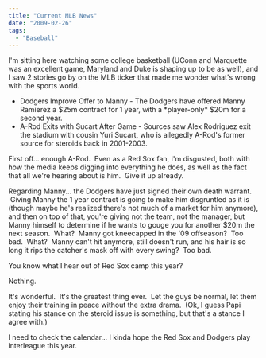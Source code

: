 ```yaml
---
title: "Current MLB News"
date: "2009-02-26"
tags:
  - "Baseball"
---
```


I'm sitting here watching some college basketball (UConn and Marquette was an excellent game, Maryland and Duke is shaping up to be as well), and I saw 2 stories go by on the MLB ticker that made me wonder what's wrong with the sports world.

- Dodgers Improve Offer to Manny - The Dodgers have offered Manny Ramierez a $25m contract for 1 year, with a \*player-only\* $20m for a second year.
- A-Rod Exits with Sucart After Game - Sources saw Alex Rodriguez exit the stadium with cousin Yuri Sucart, who is allegedly A-Rod's former source for steroids back in 2001-2003.

First off... enough A-Rod.  Even as a Red Sox fan, I'm disgusted, both with how the media keeps digging into everything he does, as well as the fact that all we're hearing about is him.  Give it up already.

Regarding Manny... the Dodgers have just signed their own death warrant.  Giving Manny the 1 year contract is going to make him disgruntled as it is (though maybe he's realized there's not much of a market for him anymore), and then on top of that, you're giving not the team, not the manager, but Manny himself to determine if he wants to gouge you for another $20m the next season.  What?  Manny got kneecapped in the '09 offseason?  Too bad.  What?  Manny can't hit anymore, still doesn't run, and his hair is so long it rips the catcher's mask off with every swing?  Too bad.

You know what I hear out of Red Sox camp this year?

Nothing.

It's wonderful.  It's the greatest thing ever.  Let the guys be normal, let them enjoy their training in peace without the extra drama.  (Ok, I guess Papi stating his stance on the steroid issue is something, but that's a stance I agree with.)

I need to check the calendar... I kinda hope the Red Sox and Dodgers play interleague this year.
